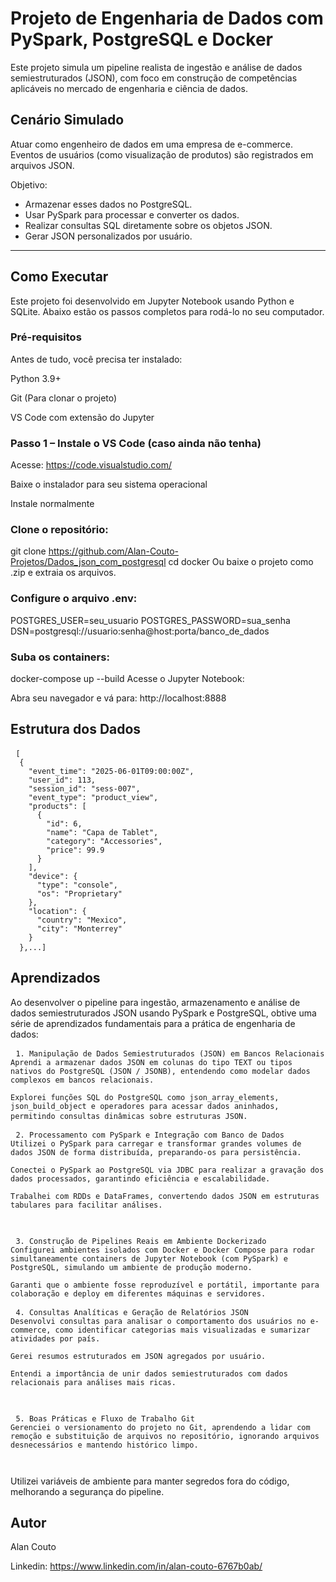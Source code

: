 # Projeto de Engenharia de Dados com PySpark, PostgreSQL e Docker

Este projeto simula um pipeline realista de ingestão e análise de dados semiestruturados (JSON), com foco em construção de competências aplicáveis no mercado de engenharia e ciência de dados.

## Cenário Simulado

Atuar como engenheiro de dados em uma empresa de e-commerce. Eventos de usuários (como visualização de produtos) são registrados em arquivos JSON. 

Objetivo:

- Armazenar esses dados no PostgreSQL.
- Usar PySpark para processar e converter os dados.
- Realizar consultas SQL diretamente sobre os objetos JSON.
- Gerar JSON personalizados por usuário.

---

## Como Executar

Este projeto foi desenvolvido em Jupyter Notebook usando Python e SQLite. Abaixo estão os passos completos para rodá-lo no seu computador.

### Pré-requisitos
Antes de tudo, você precisa ter instalado:

Python 3.9+

Git (Para clonar o projeto)

VS Code com extensão do Jupyter

### Passo 1 – Instale o VS Code (caso ainda não tenha)
Acesse: https://code.visualstudio.com/

Baixe o instalador para seu sistema operacional

Instale normalmente

### Clone o repositório:

git clone https://github.com/Alan-Couto-Projetos/Dados_json_com_postgresql cd docker
Ou baixe o projeto como .zip e extraia os arquivos.

### Configure o arquivo .env:

POSTGRES_USER=seu_usuario
POSTGRES_PASSWORD=sua_senha
DSN=postgresql://usuario:senha@host:porta/banco_de_dados

### Suba os containers:

docker-compose up --build
Acesse o Jupyter Notebook:

Abra seu navegador e vá para: http://localhost:8888

## Estrutura dos Dados

<pre> <code>[
  {
    "event_time": "2025-06-01T09:00:00Z",
    "user_id": 113,
    "session_id": "sess-007",
    "event_type": "product_view",
    "products": [
      {
        "id": 6,
        "name": "Capa de Tablet",
        "category": "Accessories",
        "price": 99.9
      }
    ],
    "device": {
      "type": "console",
      "os": "Proprietary"
    },
    "location": {
      "country": "Mexico",
      "city": "Monterrey"
    }
  },...]</code> </pre>

## Aprendizados

Ao desenvolver o pipeline para ingestão, armazenamento e análise de dados semiestruturados JSON usando PySpark e PostgreSQL, obtive uma série de aprendizados fundamentais para a prática de engenharia de dados:

<pre> <code>1. Manipulação de Dados Semiestruturados (JSON) em Bancos Relacionais
Aprendi a armazenar dados JSON em colunas do tipo TEXT ou tipos nativos do PostgreSQL (JSON / JSONB), entendendo como modelar dados complexos em bancos relacionais.

Explorei funções SQL do PostgreSQL como json_array_elements, json_build_object e operadores para acessar dados aninhados, permitindo consultas dinâmicas sobre estruturas JSON.</code> </pre>

<pre> <code>2. Processamento com PySpark e Integração com Banco de Dados
Utilizei o PySpark para carregar e transformar grandes volumes de dados JSON de forma distribuída, preparando-os para persistência.

Conectei o PySpark ao PostgreSQL via JDBC para realizar a gravação dos dados processados, garantindo eficiência e escalabilidade.

Trabalhei com RDDs e DataFrames, convertendo dados JSON em estruturas tabulares para facilitar análises.</pre> </code>

<pre> <code>3. Construção de Pipelines Reais em Ambiente Dockerizado
Configurei ambientes isolados com Docker e Docker Compose para rodar simultaneamente containers de Jupyter Notebook (com PySpark) e PostgreSQL, simulando um ambiente de produção moderno.

Garanti que o ambiente fosse reproduzível e portátil, importante para colaboração e deploy em diferentes máquinas e servidores.</code></pre>

<pre> <code>4. Consultas Analíticas e Geração de Relatórios JSON
Desenvolvi consultas para analisar o comportamento dos usuários no e-commerce, como identificar categorias mais visualizadas e sumarizar atividades por país.

Gerei resumos estruturados em JSON agregados por usuário.

Entendi a importância de unir dados semiestruturados com dados relacionais para análises mais ricas.</pre> </code>

<pre> <code>5. Boas Práticas e Fluxo de Trabalho Git
Gerenciei o versionamento do projeto no Git, aprendendo a lidar com remoção e substituição de arquivos no repositório, ignorando arquivos desnecessários e mantendo histórico limpo.</pre> </code>

Utilizei variáveis de ambiente para manter segredos fora do código, melhorando a segurança do pipeline.

## Autor
Alan Couto

Linkedin: https://www.linkedin.com/in/alan-couto-6767b0ab/
